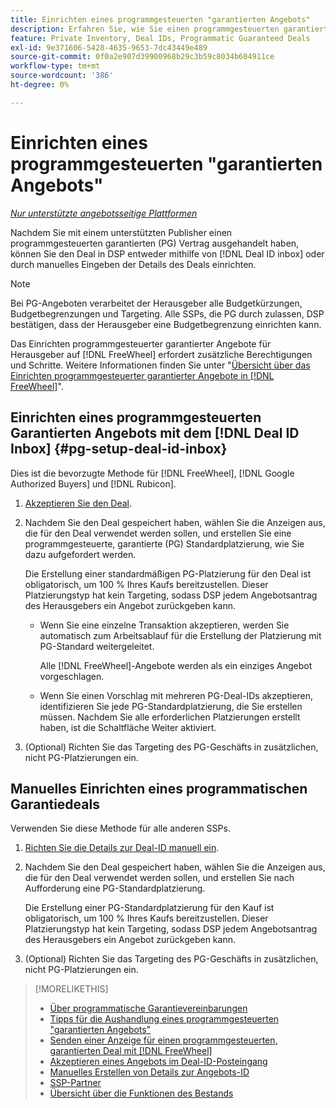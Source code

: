 ```yaml
---
title: Einrichten eines programmgesteuerten "garantierten Angebots"
description: Erfahren Sie, wie Sie einen programmgesteuerten garantierten (PG) Deal einrichten, den Sie mit einem Herausgeber ausgehandelt haben.
feature: Private Inventory, Deal IDs, Programmatic Guaranteed Deals
exl-id: 9e371606-5428-4635-9653-7dc43449e489
source-git-commit: 0f0a2e907d39900968b29c3b59c8034b604911ce
workflow-type: tm+mt
source-wordcount: '386'
ht-degree: 0%

---
```


# Einrichten eines programmgesteuerten &quot;garantierten Angebots&quot;

*[Nur unterstützte angebotsseitige Plattformen](programmatic-guaranteed-about.md)*

Nachdem Sie mit einem unterstützten Publisher einen programmgesteuerten garantierten (PG) Vertrag ausgehandelt haben, können Sie den Deal in DSP entweder mithilfe von [!DNL Deal ID inbox] oder durch manuelles Eingeben der Details des Deals einrichten.

>[!NOTE]
>
> Bei PG-Angeboten verarbeitet der Herausgeber alle Budgetkürzungen, Budgetbegrenzungen und Targeting. Alle SSPs, die PG durch zulassen, DSP bestätigen, dass der Herausgeber eine Budgetbegrenzung einrichten kann.
>
> Das Einrichten programmgesteuerter garantierter Angebote für Herausgeber auf [!DNL FreeWheel] erfordert zusätzliche Berechtigungen und Schritte. Weitere Informationen finden Sie unter &quot;[Übersicht über das Einrichten programmgesteuerter garantierter Angebote in [!DNL FreeWheel]](freewheel-overview.md)&quot;.

## Einrichten eines programmgesteuerten Garantierten Angebots mit dem [!DNL Deal ID Inbox] {#pg-setup-deal-id-inbox}

Dies ist die bevorzugte Methode für [!DNL FreeWheel], [!DNL Google Authorized Buyers] und [!DNL Rubicon].

1. [Akzeptieren Sie den Deal](deal-id-inbox-accept.md).

1. Nachdem Sie den Deal gespeichert haben, wählen Sie die Anzeigen aus, die für den Deal verwendet werden sollen, und erstellen Sie eine programmgesteuerte, garantierte (PG) Standardplatzierung, wie Sie dazu aufgefordert werden.

   Die Erstellung einer standardmäßigen PG-Platzierung für den Deal ist obligatorisch, um 100 % Ihres Kaufs bereitzustellen. Dieser Platzierungstyp hat kein Targeting, sodass DSP jedem Angebotsantrag des Herausgebers ein Angebot zurückgeben kann.

   * Wenn Sie eine einzelne Transaktion akzeptieren, werden Sie automatisch zum Arbeitsablauf für die Erstellung der Platzierung mit PG-Standard weitergeleitet.

      Alle [!DNL FreeWheel]-Angebote werden als ein einziges Angebot vorgeschlagen.

   * Wenn Sie einen Vorschlag mit mehreren PG-Deal-IDs akzeptieren, identifizieren Sie jede PG-Standardplatzierung, die Sie erstellen müssen. Nachdem Sie alle erforderlichen Platzierungen erstellt haben, ist die Schaltfläche Weiter aktiviert.

1. (Optional) Richten Sie das Targeting des PG-Geschäfts in zusätzlichen, nicht PG-Platzierungen ein.

## Manuelles Einrichten eines programmatischen Garantiedeals

Verwenden Sie diese Methode für alle anderen SSPs.

1. [Richten Sie die Details zur Deal-ID manuell ein](deal-id-create.md).

1. Nachdem Sie den Deal gespeichert haben, wählen Sie die Anzeigen aus, die für den Deal verwendet werden sollen, und erstellen Sie nach Aufforderung eine PG-Standardplatzierung.

   Die Erstellung einer PG-Standardplatzierung für den Kauf ist obligatorisch, um 100 % Ihres Kaufs bereitzustellen. Dieser Platzierungstyp hat kein Targeting, sodass DSP jedem Angebotsantrag des Herausgebers ein Angebot zurückgeben kann.

1. (Optional) Richten Sie das Targeting des PG-Geschäfts in zusätzlichen, nicht PG-Platzierungen ein.

>[!MORELIKETHIS]
>
>* [Über programmatische Garantievereinbarungen](programmatic-guaranteed-about.md)
>* [Tipps für die Aushandlung eines programmgesteuerten &quot;garantierten Angebots&quot;](/help/dsp/inventory/programmatic-guaranteed-tips.md)
>* [Senden einer Anzeige für einen programmgesteuerten, garantierten Deal mit [!DNL FreeWheel]](freewheel-submit.md)
>* [Akzeptieren eines Angebots im Deal-ID-Posteingang](deal-id-inbox-accept.md)
>* [Manuelles Erstellen von Details zur Angebots-ID](deal-id-create.md)
>* [SSP-Partner](ssp-partners.md)
>* [Übersicht über die Funktionen des Bestands](inventory-overview.md)

